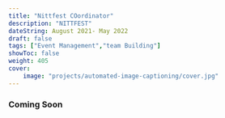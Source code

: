 ```yaml
---
title: "Nittfest COordinator"
description: "NITTFEST"
dateString: August 2021- May 2022
draft: false
tags: ["Event Management","team Building"]
showToc: false
weight: 405
cover:
    image: "projects/automated-image-captioning/cover.jpg"
--- 
```

### Coming Soon